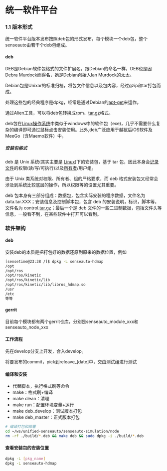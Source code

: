 # 统一软件平台

### 1.1 版本形式

统一软件平台版本发布按照deb包的形式发布，每个模块一个deb包，整个senseauto由若干个deb包组成。

#### deb

DEB是Debian软件包格式的文件扩展名，跟Debian的命名一样，DEB也是因Debra Murdock而得名，她是Debian创始人Ian Murdock的太太。

Debian包是Unixar的标准归档，将包文件信息以及包内容，经过gzip和tar打包而成。

处理这些包的经典程序是dpkg，经常是通过Debian的[apt-get](https://baike.baidu.com/item/apt-get)来运作。

通过Alien工具，可以将deb包转换成rpm、[tar.gz](https://baike.baidu.com/item/tar.gz)格式。

deb包在[Linux操作系统](https://baike.baidu.com/item/Linux操作系统)中类似于windows中的软件包（exe)，几乎不需要什么复杂的编译即可通过鼠标点击安装使用。此外,deb广泛应用于越狱后iOS软件及MeeGo（含Maemo软件）中。

##### 安装包格式

deb 是 Unix 系统(其实主要是 [Linux](https://baike.baidu.com/item/Linux/27050))下的安装包，基于 tar 包，因此本身会[记录文件](https://baike.baidu.com/item/记录文件)的权限(读/写/可执行)以及[所有者](https://baike.baidu.com/item/所有者)/用户组。

由于 Unix 类系统对权限、所有者、组的严格要求，而 deb 格式安装包又经常会涉及到系统比较底层的操作，所以权限等的设置尤其重要。

deb 包本身有三部分组成：数据包，包含实际安装的程序数据，文件名为 data.tar.XXX；安装信息及控制脚本包，包含 deb 的安装说明，标识，脚本等，文件名为 control.[tar.gz](https://baike.baidu.com/item/tar.gz)；最后一个是 deb 文件的一些二进制数据，包括文件头等信息，一般看不到，在某些软件中打开可以看到。





### 软件架构

#### deb

安装deb的本质是把打包好的数据还原到原来的数据位置，例如

```bash
[sensetime@23:38 /]$ dpkg -L senseauto-hdmap 
/opt
/opt/ros
/opt/ros/kinetic
/opt/ros/kinetic/lib
/opt/ros/kinetic/lib/libros_hdmap.so
/usr
/etc
等等
```



#### gerrit

目前每个模块都有两个gerrit仓库，分别是senseauto_module_xxx和senseauto_node_xxx

#### 工作流程

先在develop分支上开发，合入develop。

将要发布的commit，pick到releave_[date]中，交由测试组进行测试

#### 编译和安装

- 代替脚本，执行格式刷等命令
- make：格式刷+编译
- make clean：清理
- make run：配置环境变量+运行
- make deb_develop：测试版本打包
- make deb_master：正式版本打包

```bash
# 编译打包和部署
cd ~/ws/unified-senseauto/senseauto-simulation/node
rm -rf ./build/*.deb && make deb && sudo dpkg -i ./build/*.deb
```

#### 查看安装包的安装位置

```bash
dpkg -L [pkg_name]
dpkg -L senseauto-hdmap
```

